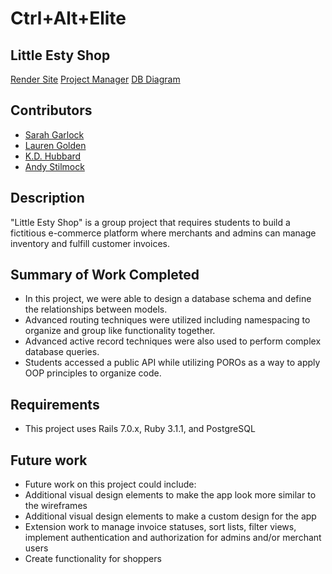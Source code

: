# Ctrl+Alt+Elite

## Little Esty Shop

[Render Site](https://little-esty-shop-f3sg.onrender.com/)
[Project Manager](https://github.com/users/sarahgarlock/projects/1/views/2)
[DB Diagram](https://dbdiagram.io/d/647788ce722eb774942999b9)

## Contributors
- [Sarah Garlock](https://github.com/sarahgarlock)
- [Lauren Golden](https://github.com/goldenll)
- [K.D. Hubbard](https://github.com/kdhubb)
- [Andy Stilmock](https://github.com/AStilmock)

## Description

"Little Esty Shop" is a group project that requires students to build a fictitious e-commerce platform where merchants and admins can manage inventory and fulfill customer invoices.

## Summary of Work Completed
- In this project, we were able to design a database schema and define the relationships between models. 
- Advanced routing techniques were utilized including namespacing to organize and group like functionality together.
- Advanced active record techniques were also used to perform complex database queries.
- Students accessed a public API while utilizing POROs as a way to apply OOP principles to organize code.

## Requirements
- This project uses Rails 7.0.x, Ruby 3.1.1, and PostgreSQL

## Future work
-  Future work on this project could include: 
  - Additional visual design elements to make the app look more similar to the wireframes
  - Additional visual design elements to make a custom design for the app
  - Extension work to manage invoice statuses, sort lists, filter views, implement authentication and authorization for admins and/or merchant users
  - Create functionality for shoppers
  